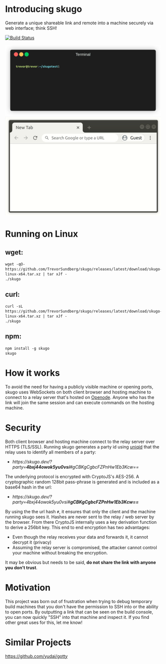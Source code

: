 # Introducing skugo
Generate a unique shareable link and remote into a machine securely via web interface; think SSH!

[![Build Status](https://travis-ci.org/TrevorSundberg/skugo.svg?branch=master)](https://travis-ci.org/TrevorSundberg/skugo)

![Run skugo in a terminal](./readme/terminal.gif)
![Open the generated link in a browser](./readme/browser.gif)

# Running on Linux

## wget:
```
wget -qO- https://github.com/TrevorSundberg/skugo/releases/latest/download/skugo-linux-x64.tar.xz | tar xJf -
./skugo
```

## curl:
```
curl -sL https://github.com/TrevorSundberg/skugo/releases/latest/download/skugo-linux-x64.tar.xz | tar xJf -
./skugo
```

## npm:
```
npm install -g skugo
skugo
```

# How it works

To avoid the need for having a publicly visible machine or opening ports,
skugo uses WebSockets on both client browser and hosting machine to connect 
to a relay server that's hosted on [Openode](https://www.openode.io/).
Anyone who has the link will join the same session and can execute commands on the hosting machine.

# Security

Both client browser and hosting machine connect to the relay server over HTTPS (TLS/SSL).
Running skugo generates a party id using [uniqid](https://www.npmjs.com/package/uniqid) that the relay uses to identify all members of a party:

- *https<nolink>://skugo.dev/?party=**4bxj44owok5yu0vsi**#gCBKgCgbcFZPnHw1Eb3Kcw==*

The underlying protocol is encrypted with CryptoJS's AES-256. A cryptographic random 128bit pass-phrase is generated and is included as a base64 hash in the url:

- *https<nolink>://skugo.dev/?party=4bxj44owok5yu0vsi#**gCBKgCgbcFZPnHw1Eb3Kcw==***

By using the the url hash `#`, it ensures that only the client and the machine running skugo sees it.
Hashes are never sent to the relay / web server by the browser.
From there CryptoJS internally uses a key derivation function to derive a 256bit key.
This end to end encryption has two advantages:
- Even though the relay receives your data and forwards it, it cannot decrypt it (privacy)
- Assuming the relay server is compromised, the attacker cannot control your machine without breaking the encryption.

It may be obvious but needs to be said, **do not share the link with anyone you don't trust**.

# Motivation

This project was born out of frustration when trying to debug temporary build machines that you don't have the permission to SSH into or the ability to open ports. By outputting a link that can be seen on the build console, you can now quickly "SSH" into that machine and inspect it. If you find other great uses for this, let me know!

# Similar Projects
https://github.com/yudai/gotty
